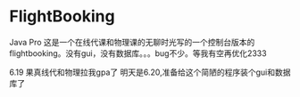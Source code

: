 # FlightBooking

Java Pro
这是一个在线代课和物理课的无聊时光写的一个控制台版本的flightbooking。没有gui，没有数据库。。。bug不少。等我有空再优化2333

6.19
果真线代和物理拉我gpa了
明天是6.20,准备给这个简陋的程序装个gui和数据库了
